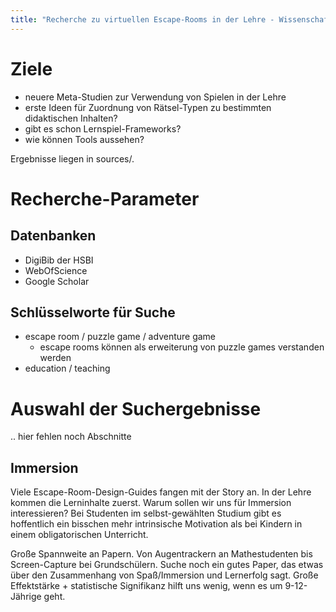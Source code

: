 ```yaml
---
title: "Recherche zu virtuellen Escape-Rooms in der Lehre - Wissenschaftliche Veröffentlichungen"
---
```


# Ziele

- neuere Meta-Studien zur Verwendung von Spielen in der Lehre
- erste Ideen für Zuordnung von Rätsel-Typen zu bestimmten didaktischen Inhalten?
- gibt es schon Lernspiel-Frameworks?
- wie können Tools aussehen?

Ergebnisse liegen in sources/.

# Recherche-Parameter

## Datenbanken

- DigiBib der HSBI
- WebOfScience
- Google Scholar

## Schlüsselworte für Suche

- escape room / puzzle game / adventure game
  - escape rooms können als erweiterung von puzzle games verstanden werden
- education / teaching

# Auswahl der Suchergebnisse

.. hier fehlen noch Abschnitte

## Immersion

Viele Escape-Room-Design-Guides fangen mit der Story an. In der Lehre kommen die Lerninhalte zuerst.
Warum sollen wir uns für Immersion interessieren?
Bei Studenten im selbst-gewählten Studium gibt es hoffentlich ein bisschen mehr intrinsische Motivation als bei Kindern in einem obligatorischen Unterricht.

Große Spannweite an Papern. Von Augentrackern an Mathestudenten bis Screen-Capture bei Grundschülern.
Suche noch ein gutes Paper, das etwas über den Zusammenhang von Spaß/Immersion und Lernerfolg sagt. Große Effektstärke + statistische Signifikanz hilft uns wenig, wenn es um 9-12-Jährige geht.
